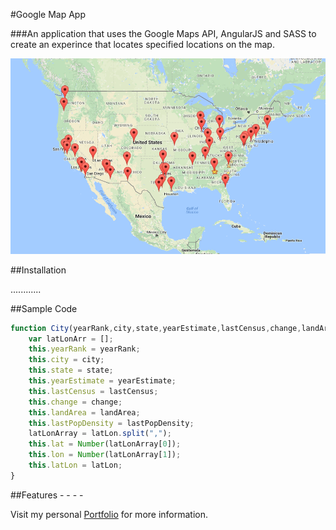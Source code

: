 #Google Map App

###An application that uses the Google Maps API, AngularJS and SASS to create an experince that locates specified locations on the map.


![alt text](img/mapimage1.png "Map Image 1")

##Installation

............

##Sample Code
```javascript
function City(yearRank,city,state,yearEstimate,lastCensus,change,landArea,landAreaInKm,lastPopDensity,lastPopDensityInKM,latLon){
    var latLonArr = [];
    this.yearRank = yearRank;
    this.city = city;
    this.state = state;
    this.yearEstimate = yearEstimate;
    this.lastCensus = lastCensus;
    this.change = change;
    this.landArea = landArea;
    this.lastPopDensity = lastPopDensity;
	latLonArray = latLon.split(",");    
    this.lat = Number(latLonArray[0]);
    this.lon = Number(latLonArray[1]);
    this.latLon = latLon;
}
```
##Features
	- 
	-
	-
	-



Visit my personal [Portfolio](http://shirletterly.com) for more information.
